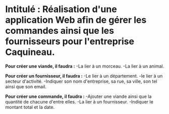 # Intitulé : Réalisation d'une application Web afin de gérer les commandes ainsi que les fournisseurs pour l'entreprise Caquineau.


**Pour créer une viande, il faudra :**
  -La lier à un morceau.
  -La lier à un animal.
  
**Pour créer un fournisseur, il faudra :**
  -Le lier à un département.
  -le lier à un secteur d'activité.
  -Indiquer son nom d'entreprise, sa rue, sa ville, son tel ainsi que son email.
  
**Pour créer une commande, il faudra :**
  -Ajouter une viande ainsi que la quantité de chacune d'entre elles.
  -La lier à un fournisseur.
  -Indiquer le montant total et la date.
  
  

  
